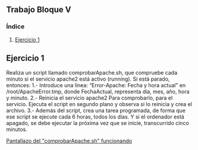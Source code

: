 ## Trabajo Bloque V
### Índice
1. [Ejercicio 1](#comprobarApache.sh)

## Ejercicio 1
Realiza un script llamado comprobarApache.sh, que compruebe cada minuto si el servicio apache2 está activo (running).
Si está parado, entonces:
1.- Introduce una línea: “Error-Apache: Fecha y hora actual” en /root/ApacheError.tmp, donde FechaActual, representa día, mes, año, hora y minuto.
2.- Reinicia el servicio apache2
Para comprobarlo, para el servicio. Ejecuta el script en segundo plano y observa si lo reinicia y crea el archivo.
3.- Además del script, crea una tarea programada, de forma que ese script se ejecute cada 6 horas, todos los días. Y si el ordenador está apagado, se debe ejecutar la próxima vez que se inicie, transcurrido cinco minutos.
 
[Pantallazo del "comprobarApache.sh" funcionando](ej1_funcionando.png)
